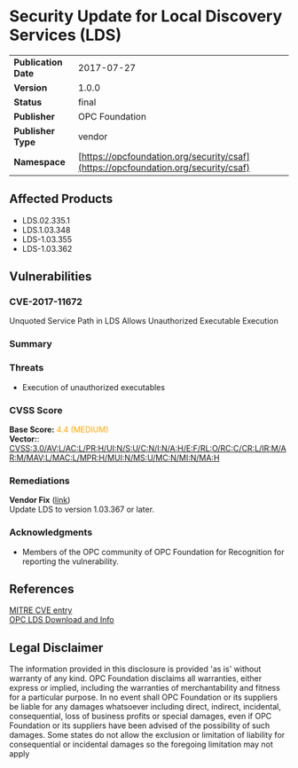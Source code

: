 # Security Update for Local Discovery Services (LDS)

|||
|---|---|
|**Publication Date**|2017-07-27|
|**Version**|1.0.0|
|**Status**|final|
|**Publisher**|OPC Foundation|
|**Publisher Type**|vendor|
|**Namespace**|[https://opcfoundation.org/security/csaf](https://opcfoundation.org/security/csaf)|

## Affected Products

- LDS.02.335.1
- LDS.1.03.348
- LDS-1.03.355
- LDS-1.03.362

## Vulnerabilities
### CVE-2017-11672
Unquoted Service Path in LDS Allows Unauthorized Executable Execution  

### Summary
  

### Threats
- Execution of unauthorized executables

### CVSS Score
**Base Score:** <span style='color:orange'>4.4 (MEDIUM)</span>  
**Vector:**: [CVSS:3.0/AV:L/AC:L/PR:H/UI:N/S:U/C:N/I:N/A:H/E:F/RL:O/RC:C/CR:L/IR:M/AR:M/MAV:L/MAC:L/MPR:H/MUI:N/MS:U/MC:N/MI:N/MA:H](https://www.first.org/cvss/calculator/3-0#CVSS:3.0/AV:L/AC:L/PR:H/UI:N/S:U/C:N/I:N/A:H/E:F/RL:O/RC:C/CR:L/IR:M/AR:M/MAV:L/MAC:L/MPR:H/MUI:N/MS:U/MC:N/MI:N/MA:H)  

### Remediations
**Vendor Fix** ([link]())  
Update LDS to version 1.03.367 or later.  

### Acknowledgments
- Members of the OPC community of OPC Foundation for Recognition for reporting the vulnerability.

##  References

[MITRE CVE entry](https://www.cve.org/CVERecord?id=CVE-2017-11672)  
[OPC LDS Download and Info](https://opcfoundation.org/developer-tools/developer-kits-unified-architecture/local-discovery-server-lds/)  

##  Legal Disclaimer

The information provided in this disclosure is provided 'as is' without warranty of any kind. OPC Foundation disclaims all warranties, either express or implied, including the warranties of merchantability and fitness for a particular purpose. In no event shall OPC Foundation or its suppliers be liable for any damages whatsoever including direct, indirect, incidental, consequential, loss of business profits or special damages, even if OPC Foundation or its suppliers have been advised of the possibility of such damages. Some states do not allow the exclusion or limitation of liability for consequential or incidental damages so the foregoing limitation may not apply
